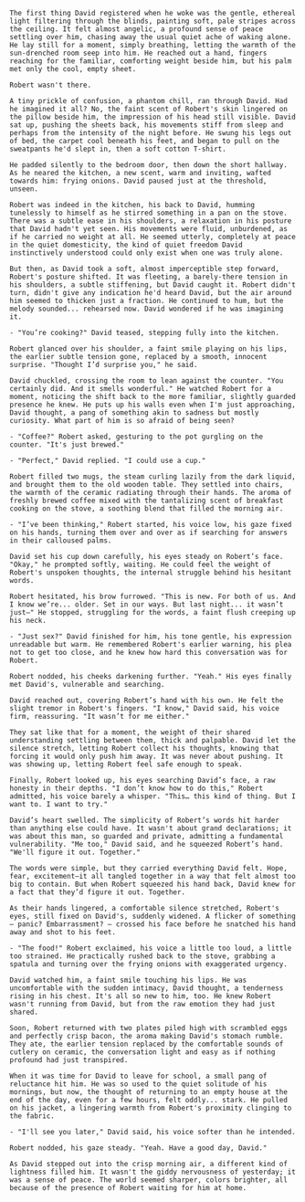   `The first thing David registered when he woke was the gentle, ethereal light filtering through the blinds, painting soft, pale stripes across the ceiling. It felt almost angelic, a profound sense of peace settling over him, chasing away the usual quiet ache of waking alone. He lay still for a moment, simply breathing, letting the warmth of the sun-drenched room seep into him. He reached out a hand, fingers reaching for the familiar, comforting weight beside him, but his palm met only the cool, empty sheet.`

  `Robert wasn't there.`

  `A tiny prickle of confusion, a phantom chill, ran through David. Had he imagined it all? No, the faint scent of Robert's skin lingered on the pillow beside him, the impression of his head still visible. David sat up, pushing the sheets back, his movements stiff from sleep and perhaps from the intensity of the night before. He swung his legs out of bed, the carpet cool beneath his feet, and began to pull on the sweatpants he'd slept in, then a soft cotton T-shirt.`

  `He padded silently to the bedroom door, then down the short hallway. As he neared the kitchen, a new scent, warm and inviting, wafted towards him: frying onions. David paused just at the threshold, unseen.`

  `Robert was indeed in the kitchen, his back to David, humming tunelessly to himself as he stirred something in a pan on the stove. There was a subtle ease in his shoulders, a relaxation in his posture that David hadn't yet seen. His movements were fluid, unburdened, as if he carried no weight at all. He seemed utterly, completely at peace in the quiet domesticity, the kind of quiet freedom David instinctively understood could only exist when one was truly alone.`

  `But then, as David took a soft, almost imperceptible step forward, Robert's posture shifted. It was fleeting, a barely-there tension in his shoulders, a subtle stiffening, but David caught it. Robert didn't turn, didn't give any indication he'd heard David, but the air around him seemed to thicken just a fraction. He continued to hum, but the melody sounded... rehearsed now. David wondered if he was imagining it.`

  `- "You’re cooking?" David teased, stepping fully into the kitchen.`

  `Robert glanced over his shoulder, a faint smile playing on his lips, the earlier subtle tension gone, replaced by a smooth, innocent surprise. "Thought I’d surprise you," he said.`

  `David chuckled, crossing the room to lean against the counter. "You certainly did. And it smells wonderful." He watched Robert for a moment, noticing the shift back to the more familiar, slightly guarded presence he knew. He puts up his walls even when I'm just approaching, David thought, a pang of something akin to sadness but mostly curiosity. What part of him is so afraid of being seen?`

  `- "Coffee?" Robert asked, gesturing to the pot gurgling on the counter. "It's just brewed."`

  `- "Perfect," David replied. "I could use a cup."`

  `Robert filled two mugs, the steam curling lazily from the dark liquid, and brought them to the old wooden table. They settled into chairs, the warmth of the ceramic radiating through their hands. The aroma of freshly brewed coffee mixed with the tantalizing scent of breakfast cooking on the stove, a soothing blend that filled the morning air.`

  `- "I’ve been thinking," Robert started, his voice low, his gaze fixed on his hands, turning them over and over as if searching for answers in their calloused palms.`

  `David set his cup down carefully, his eyes steady on Robert’s face. "Okay," he prompted softly, waiting. He could feel the weight of Robert's unspoken thoughts, the internal struggle behind his hesitant words.`

  `Robert hesitated, his brow furrowed. "This is new. For both of us. And I know we’re... older. Set in our ways. But last night... it wasn’t just—" He stopped, struggling for the words, a faint flush creeping up his neck.`

  `- "Just sex?" David finished for him, his tone gentle, his expression unreadable but warm. He remembered Robert's earlier warning, his plea not to get too close, and he knew how hard this conversation was for Robert.`

  `Robert nodded, his cheeks darkening further. "Yeah." His eyes finally met David's, vulnerable and searching.`

  `David reached out, covering Robert’s hand with his own. He felt the slight tremor in Robert's fingers. "I know," David said, his voice firm, reassuring. "It wasn’t for me either."`

  `They sat like that for a moment, the weight of their shared understanding settling between them, thick and palpable. David let the silence stretch, letting Robert collect his thoughts, knowing that forcing it would only push him away. It was never about pushing. It was showing up, letting Robert feel safe enough to speak.`

  `Finally, Robert looked up, his eyes searching David’s face, a raw honesty in their depths. "I don’t know how to do this," Robert admitted, his voice barely a whisper. "This… this kind of thing. But I want to. I want to try."`

  `David’s heart swelled. The simplicity of Robert’s words hit harder than anything else could have. It wasn't about grand declarations; it was about this man, so guarded and private, admitting a fundamental vulnerability. "Me too," David said, and he squeezed Robert’s hand. "We'll figure it out. Together."`

  `The words were simple, but they carried everything David felt. Hope, fear, excitement—it all tangled together in a way that felt almost too big to contain. But when Robert squeezed his hand back, David knew for a fact that they’d figure it out. Together.`

  `As their hands lingered, a comfortable silence stretched, Robert's eyes, still fixed on David's, suddenly widened. A flicker of something — panic? Embarrassment? — crossed his face before he snatched his hand away and shot to his feet.`

  `- "The food!" Robert exclaimed, his voice a little too loud, a little too strained. He practically rushed back to the stove, grabbing a spatula and turning over the frying onions with exaggerated urgency.`

  `David watched him, a faint smile touching his lips. He was uncomfortable with the sudden intimacy, David thought, a tenderness rising in his chest. It's all so new to him, too. He knew Robert wasn't running from David, but from the raw emotion they had just shared.`

  `Soon, Robert returned with two plates piled high with scrambled eggs and perfectly crisp bacon, the aroma making David's stomach rumble. They ate, the earlier tension replaced by the comfortable sounds of cutlery on ceramic, the conversation light and easy as if nothing profound had just transpired.`

  `When it was time for David to leave for school, a small pang of reluctance hit him. He was so used to the quiet solitude of his mornings, but now, the thought of returning to an empty house at the end of the day, even for a few hours, felt oddly... stark. He pulled on his jacket, a lingering warmth from Robert's proximity clinging to the fabric.`

  `- "I'll see you later," David said, his voice softer than he intended.`

  `Robert nodded, his gaze steady. "Yeah. Have a good day, David."`

  `As David stepped out into the crisp morning air, a different kind of lightness filled him. It wasn't the giddy nervousness of yesterday; it was a sense of peace. The world seemed sharper, colors brighter, all because of the presence of Robert waiting for him at home.`